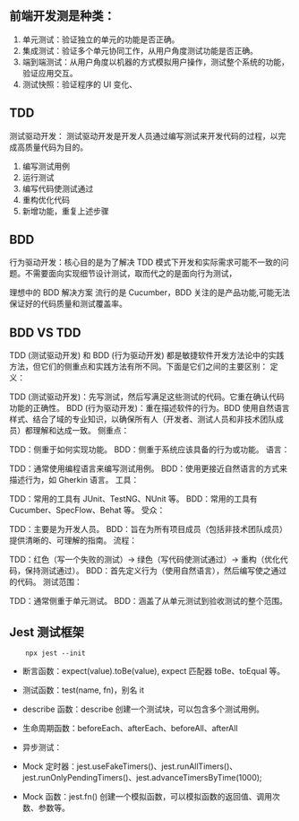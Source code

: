 ## 前端开发测是种类：

1. 单元测试：验证独立的单元的功能是否正确。
2. 集成测试：验证多个单元协同工作，从用户角度测试功能是否正确。
3. 端到端测试：从用户角度以机器的方式模拟用户操作，测试整个系统的功能，验证应用交互。
4. 测试快照：验证程序的 UI 变化、

## TDD

测试驱动开发： 测试驱动开发是开发人员通过编写测试来开发代码的过程，以完成高质量代码为目的。

1. 编写测试用例
2. 运行测试
3. 编写代码使测试通过
4. 重构优化代码
5. 新增功能，重复上述步骤

## BDD

行为驱动开发：核心目的是为了解决 TDD 模式下开发和实际需求可能不一致的问题。不需要面向实现细节设计测试，取而代之的是面向行为测试，

理想中的 BDD 解决方案 流行的是 Cucumber，BDD 关注的是产品功能,可能无法保证好的代码质量和测试覆盖率。

## BDD VS TDD

TDD (测试驱动开发) 和 BDD (行为驱动开发) 都是敏捷软件开发方法论中的实践方法，但它们的侧重点和实践方法有所不同。下面是它们之间的主要区别：
定义：

TDD (测试驱动开发)：先写测试，然后写满足这些测试的代码。它重在确认代码功能的正确性。
BDD (行为驱动开发)：重在描述软件的行为。BDD 使用自然语言样式、结合了域的专业知识，以确保所有人（开发者、测试人员和非技术团队成员）都理解和达成一致。
侧重点：

TDD：侧重于如何实现功能。
BDD：侧重于系统应该具备的行为或功能。
语言：

TDD：通常使用编程语言来编写测试用例。
BDD：使用更接近自然语言的方式来描述行为，如 Gherkin 语言。
工具：

TDD：常用的工具有 JUnit、TestNG、NUnit 等。
BDD：常用的工具有 Cucumber、SpecFlow、Behat 等。
受众：

TDD：主要是为开发人员。
BDD：旨在为所有项目成员（包括非技术团队成员）提供清晰的、可理解的指南。
流程：

TDD：红色（写一个失败的测试）-> 绿色（写代码使测试通过）-> 重构（优化代码，保持测试通过）。
BDD：首先定义行为（使用自然语言），然后编写使之通过的代码。
测试范围：

TDD：通常侧重于单元测试。
BDD：涵盖了从单元测试到验收测试的整个范围。

## Jest 测试框架

```shell
    npx jest --init
```

- 断言函数：expect(value).toBe(value), expect 匹配器 toBe、toEqual 等。
- 测试函数：test(name, fn)，别名 it
- describe 函数：describe 创建一个测试块，可以包含多个测试用例。
- 生命周期函数：beforeEach、afterEach、beforeAll、afterAll

- 异步测试：
- Mock 定时器：jest.useFakeTimers()、jest.runAllTimers()、jest.runOnlyPendingTimers()、jest.advanceTimersByTime(1000);
- Mock 函数：jest.fn() 创建一个模拟函数，可以模拟函数的返回值、调用次数、参数等。
